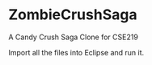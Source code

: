 ZombieCrushSaga
===============

A Candy Crush Saga Clone for CSE219

Import all the files into Eclipse and run it.
